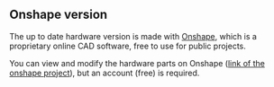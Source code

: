 ## Onshape version
The up to date hardware version is made with [Onshape](https://www.onshape.com/), which is a proprietary online CAD software, free to use for public projects.

You can view and modify the hardware parts on Onshape ([link of the onshape project](https://cad.onshape.com/documents/5760f3d2e4b010cf9b85c009/w/bb60ea54ba7df8989b01825a/e/4b946c605ff1abdf492a5a6a)), but an account (free) is required.
